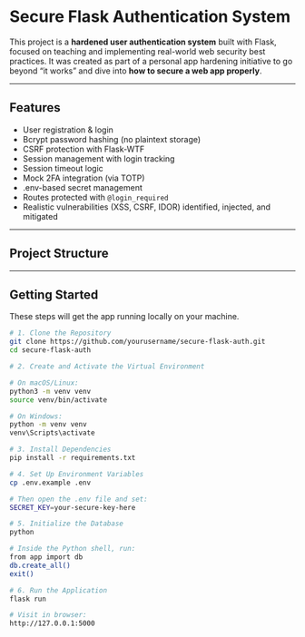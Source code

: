 # Secure Flask Authentication System 

This project is a **hardened user authentication system** built with Flask, focused on teaching and implementing real-world web security best practices. It was created as part of a personal app hardening initiative to go beyond “it works” and dive into **how to secure a web app properly**.

---

## Features

- User registration & login
- Bcrypt password hashing (no plaintext storage)
- CSRF protection with Flask-WTF
- Session management with login tracking
- Session timeout logic
- Mock 2FA integration (via TOTP)
- .env-based secret management
- Routes protected with `@login_required`
- Realistic vulnerabilities (XSS, CSRF, IDOR) identified, injected, and mitigated

---

## Project Structure


---

## Getting Started

These steps will get the app running locally on your machine.

```bash
# 1. Clone the Repository
git clone https://github.com/yourusername/secure-flask-auth.git
cd secure-flask-auth

# 2. Create and Activate the Virtual Environment

# On macOS/Linux:
python3 -m venv venv
source venv/bin/activate

# On Windows:
python -m venv venv
venv\Scripts\activate

# 3. Install Dependencies
pip install -r requirements.txt

# 4. Set Up Environment Variables
cp .env.example .env

# Then open the .env file and set:
SECRET_KEY=your-secure-key-here

# 5. Initialize the Database
python

# Inside the Python shell, run:
from app import db
db.create_all()
exit()

# 6. Run the Application
flask run

# Visit in browser:
http://127.0.0.1:5000







